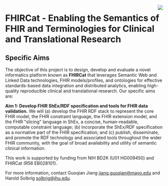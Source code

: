 <!-- Github Actions are defined in the .github/workflows subdirectory.  -->
<a href="https://github.com/fhircat/FHIRCat/actions"><img align="right" src="https://github.com/fhircat/FHIRCat/workflows/Build-and-test/badge.svg"></a>

# FHIRCat - Enabling the Semantics of FHIR and Terminologies for Clinical and Translational Research 

## Specific Aims

The objective of this project is to design, develop and evaluate a novel informatics platform known as **FHIRCat** that leverages Semantic Web and Linked Data technologies, FHIR models/profiles, and ontologies for effective standards-based data integration and distributed analytics, enabling high-quality reproducible clinical and translational research. Our specific aims are:

**Aim 1: Develop FHIR ShEx/RDF specification and tools for FHIR data validation.** We will (a) develop the FHIR RDF stack to represent the core FHIR model, the FHIR constraint language, the FHIR extension model, and the FHIR "slicing" language in ShEx, a concise, human-readable, computable constraint language; (b) incorporate the ShEx/RDF specification as a normative part of the FHIR specification; and (c) publish, disseminate, and promote the RDF technology and associated tools throughout the wider FHIR community, with the goal of broad availability and utility of semantic clinical information. 


This work is supported by funding from NIH BD2K (U01 HG009450) and FHIRCat (R56 EB028101).

For more information, contact Guoqian Jiang <jiang.guoqian@mayo.edu> and Harold Solbrig <solbrig@jhu.edu>.

